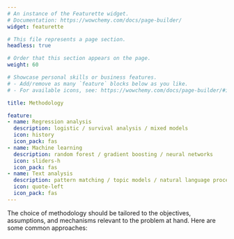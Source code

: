 ```yaml
---
# An instance of the Featurette widget.
# Documentation: https://wowchemy.com/docs/page-builder/
widget: featurette

# This file represents a page section.
headless: true

# Order that this section appears on the page.
weight: 60

# Showcase personal skills or business features.
# - Add/remove as many `feature` blocks below as you like.
# - For available icons, see: https://wowchemy.com/docs/page-builder/#icons

title: Methodology

feature:
- name: Regression analysis
  description: logistic / survival analysis / mixed models
  icon: history
  icon_pack: fas
- name: Machine learning
  description: random forest / gradient boosting / neural networks
  icon: sliders-h
  icon_pack: fas
- name: Text analysis
  description: pattern matching / topic models / natural language processing
  icon: quote-left
  icon_pack: fas
---
```


The choice of methodology should be tailored to the objectives, assumptions, and mechanisms relevant to the problem at hand. Here are some common approaches:
